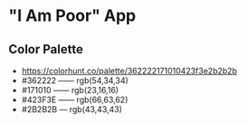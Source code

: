 #  "I Am Poor" App

## Color Palette
- https://colorhunt.co/palette/362222171010423f3e2b2b2b
- #362222 —— rgb(54,34,34)
- #171010 —— rgb(23,16,16)
- #423F3E —— rgb(66,63,62)
- #2B2B2B –– rgb(43,43,43)

